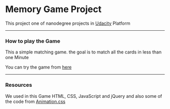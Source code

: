 # Memory Game Project
This project one of nanodegree projects in [Udacity](https://eu.udacity.com/) Platform
<hr>

### How to play the Game

This a simple matching game. the goal is to match all the cards in less than one Minute

You can try the game from [here](https://molhamalnasr.github.io/matching-cards-game/)

<hr>

### Resources

We used in this Game HTML, CSS, JavaScript and jQuery
and also some of the code from [Animation.css](https://daneden.github.io/animate.css/)